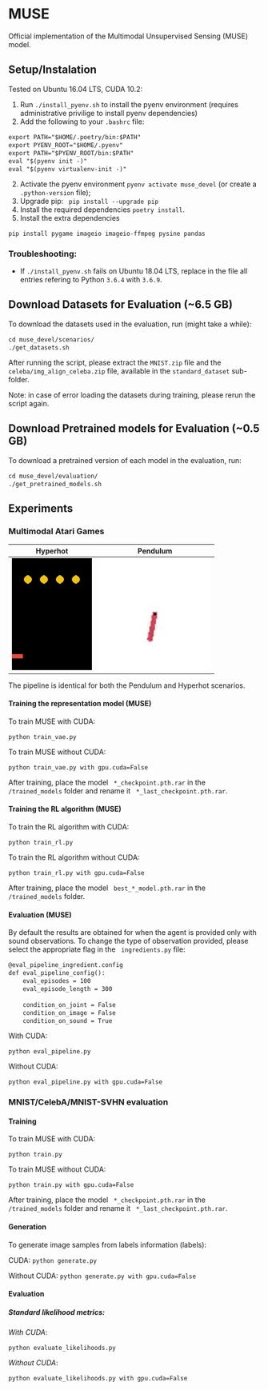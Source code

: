 # MUSE
Official implementation of the Multimodal Unsupervised Sensing (MUSE) model.

## Setup/Instalation
Tested on Ubuntu 16.04 LTS, CUDA 10.2:

1. Run ``` ./install_pyenv.sh ``` to install the pyenv environment (requires administrative privilige to install pyenv dependencies)
2. Add the following to your  ``` .bashrc ``` file:
 ``` 
export PATH="$HOME/.poetry/bin:$PATH"
export PYENV_ROOT="$HOME/.pyenv"
export PATH="$PYENV_ROOT/bin:$PATH"
eval "$(pyenv init -)"
eval "$(pyenv virtualenv-init -)"
  ```  
2. Activate the pyenv environment ``` pyenv activate muse_devel ``` (or create a ``` .python-version ``` file);
3. Upgrade pip: ``` pip install --upgrade pip```
4. Install the required dependencies ``` poetry install ```.
5. Install the extra dependencies
 ``` 
pip install pygame imageio imageio-ffmpeg pysine pandas
 ``` 

### Troubleshooting:
- If ``` ./install_pyenv.sh ``` fails on Ubuntu 18.04 LTS, replace in the file all entries refering to Python ```3.6.4``` with ```3.6.9```.

## Download Datasets for Evaluation (~6.5 GB)
To download the datasets used in the evaluation, run (might take a while):
```
cd muse_devel/scenarios/
./get_datasets.sh    
```

After running the script, please extract the ``` MNIST.zip ``` file and the ``` celeba/img_align_celeba.zip ``` file, available in the ``` standard_dataset ``` sub-folder.

Note: in case of error loading the datasets during training, please rerun the script again.
## Download Pretrained models for Evaluation (~0.5 GB)
To download a pretrained version of each model in the evaluation, run:
```
cd muse_devel/evaluation/
./get_pretrained_models.sh    
```

## Experiments

### Multimodal Atari Games

Hyperhot           |  Pendulum
:-------------------------:|:-------------------------:
![](images/hyperhot_game.gif)  |  ![](images/pendulum_game.gif)

The pipeline is identical for both the Pendulum and Hyperhot scenarios.

#### Training the representation model (MUSE)
To train MUSE with CUDA:
```
python train_vae.py
```

To train MUSE without CUDA:
```
python train_vae.py with gpu.cuda=False
```
After training, place the model ``` *_checkpoint.pth.rar``` in the ``` /trained_models``` folder  and rename it  ``` *_last_checkpoint.pth.rar```. 

#### Training the RL algorithm (MUSE)
To train the RL algorithm with CUDA:
```
python train_rl.py
```

To train the RL algorithm without CUDA:
```
python train_rl.py with gpu.cuda=False
```
After training, place the model ``` best_*_model.pth.rar``` in the ``` /trained_models``` folder. 


#### Evaluation (MUSE)
By default the results are obtained for when the agent
is provided only with sound observations. To change the type of observation provided, please select the
appropriate flag in the ``` ingredients.py``` file:

```
@eval_pipeline_ingredient.config
def eval_pipeline_config():
    eval_episodes = 100
    eval_episode_length = 300

    condition_on_joint = False
    condition_on_image = False
    condition_on_sound = True
```

With CUDA:
```
python eval_pipeline.py
```

Without CUDA:
```
python eval_pipeline.py with gpu.cuda=False
```


### MNIST/CelebA/MNIST-SVHN evaluation

#### Training
To train MUSE with CUDA:
```
python train.py
```

To train MUSE without CUDA:
```
python train.py with gpu.cuda=False
```
After training, place the model ``` *_checkpoint.pth.rar``` in the ``` /trained_models``` folder and rename it  ``` *_last_checkpoint.pth.rar```.  

#### Generation
To generate image samples from labels information (labels):

CUDA: ```python generate.py```
 
Without CUDA: ```python generate.py with gpu.cuda=False```


#### Evaluation
##### **Standard likelihood** metrics:

*With CUDA*:
```
python evaluate_likelihoods.py
```

*Without CUDA*:
```
python evaluate_likelihoods.py with gpu.cuda=False
```
```